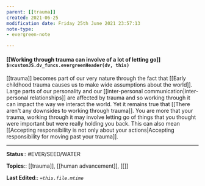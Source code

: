 ```yaml
---
parent: [[trauma]]
created: 2021-06-25
modification date: Friday 25th June 2021 23:57:13
note-type: 
- evergreen-note

---
```


#### [[Working through trauma can involve of a lot of letting go]] `$=customJS.dv_funcs.evergreenHeader(dv, this)`

[[trauma]] becomes part of our very nature through the fact that [[Early childhood trauma causes us to make wide assumptions about the world]]. Large parts of our personality and our [[inter-personal communication|inter-personal relationships]] are affected by trauma and so working through it can impact the way we interact the world. Yet it remains true that [[There aren't any downsides to working through trauma]]. You are more that your trauma, working through it may involve letting go of things that you thought were important but were really holding you back. This can also mean [[Accepting responsibility is not only about your actions|Accepting responsibility for moving past your trauma]].

---

**Status**:: #EVER/SEED/WATER  

**Topics**::  [[trauma]], [[human advancement]], [[]]
	
**Last Edited**:: *`=this.file.mtime`*